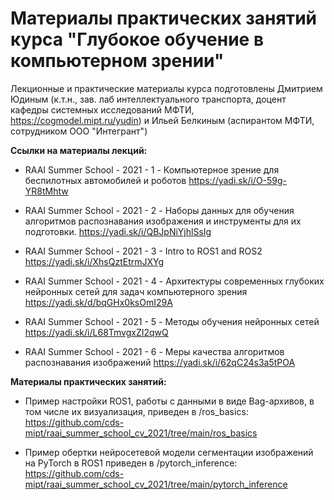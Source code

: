 # Материалы практических занятий курса "Глубокое обучение в компьютерном зрении"

Лекционные и практические материалы курса подготовлены Дмитрием Юдиным (к.т.н., зав. лаб интеллектуального транспорта, доцент кафедры системных исследований МФТИ, https://cogmodel.mipt.ru/yudin) и Ильей Белкиным (аспирантом МФТИ, сотрудником ООО "Интегрант")


**Ссылки на материалы лекций:**

* RAAI Summer School - 2021 - 1 - Компьютерное зрение для беспилотных автомобилей и роботов https://yadi.sk/i/O-59g-YR8tMhtw

* RAAI Summer School - 2021 - 2 - Наборы данных для обучения алгоритмов распознавания изображения и инструменты для их подготовки. https://yadi.sk/i/QBJpNiYjhlSsIg

* RAAI Summer School - 2021 - 3 - Intro to ROS1 and ROS2 https://yadi.sk/i/XhsQztEtrmJXYg

* RAAI Summer School - 2021 - 4 - Архитектуры современных глубоких нейронных сетей для задач компьютерного зрения https://yadi.sk/d/bqGHx0ksOmI29A

* RAAI Summer School - 2021 - 5 - Методы обучения нейронных сетей https://yadi.sk/i/L68TmvgxZI2qwQ

* RAAI Summer School - 2021 - 6 - Меры качества алгоритмов распознавания изображений https://yadi.sk/i/62qC24s3a5tPOA


**Материалы практических занятий:**

* Пример настройки ROS1, работы с данными в виде Bag-архивов, в том числе их визуализация, приведен в /ros_basics: https://github.com/cds-mipt/raai_summer_school_cv_2021/tree/main/ros_basics

* Пример обертки нейросетевой модели сегментации изображений на PyTorch в ROS1 приведен в /pytorch_inference: https://github.com/cds-mipt/raai_summer_school_cv_2021/tree/main/pytorch_inference
